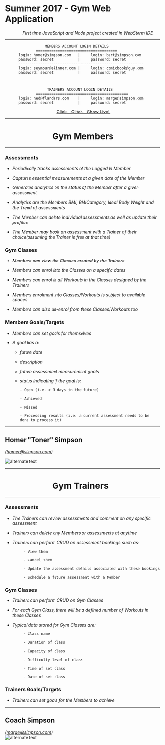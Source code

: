 Summer 2017 - Gym Web Application
  ==========================     

_&emsp;&emsp;&emsp;&emsp;First time JavaScript and Node project created in WebStorm IDE_
***
                      MEMBERS ACCOUNT LOGIN DETAILS  
                  =====================================
          login: homer@simpson.com   |     login: bart@simpson.com
          password: secret           |     password: secret
          ---------------------------------------------------------
          login: seymour@skinner.com |     login: comicbook@guy.com
          password: secret           |     password: secret
      
      
      
                       TRAINERS ACCOUNT LOGIN DETAILS  
                  ==========================================
          login: ned@flanders.com    |     login: marge@simpson.com
          password: secret           |     password: secret


&emsp;&emsp;&emsp;&emsp;&emsp;&emsp;&emsp;&emsp;&emsp;&emsp;&emsp;&emsp;<a href="https://glitch.com/edit/#!/gym-app?path=README.md:27:0">Click - Glitch - Show Live!!</a>

***

&emsp;&emsp;&emsp;&emsp;&emsp;&nbsp;&nbsp;Gym Members
  ==========================     
***
### Assessments
- _Periodically tracks assessments of the Logged In Member_

- _Captures essential measurements at a given date of the Member_

- _Generates analytics on the status of the Member after a given assessment_

- _Analytics are the Members BMI, BMICategory, Ideal Body Weight and the Trend of assessments_

- _The Member can delete individual assessments as well as update their profiles_

- _The Member may book an assessment with a Trainer of their choice(assuming the Trainer is free at that time)_

### Gym Classes
- _Members can view the Classes created by the Trainers_

- _Members can enrol into the Classes on a specific dates_

- _Members can enrol in all Workouts in the Classes designed by the Trainers_

- _Members enrolment into Classes/Workouts is subject to available spaces_

- _Members can also un-enrol from these Classes/Workouts too_

### Members Goals/Targets
- _Members can set goals for themselves_	

* _A goal has a:_

     - _future date_
  
     - _description_
  
     - _future assessment measurement goals_

     - _status indicating if the goal is:_
  
           - Open (i.e. > 3 days in the future)
     
           - Achieved
     
           - Missed
     
           - Processing results (i.e. a current assessment needs to be done to process it)
  
 ***
 
## __Homer "Toner" Simpson__ 
_(homer@simpson.com)_


![alternate text](http://res.cloudinary.com/cloud101/image/upload/v1501779636/homer-simpson-muscles_sqsv2v.jpg) 

***

&emsp;&emsp;&emsp;&emsp;&emsp;&nbsp;&nbsp;Gym Trainers
  ==========================     
***
### Assessments
- _The Trainers can review assessments and comment on any specific assessment_

- _Trainers can delete any Members or assessments at anytime_

- _Trainers can perform CRUD on assessment bookings such as:_

           - View them
            
           - Cancel them		
            
           - Update the assessment details associated with these bookings
            
           - Schedule a future assessment with a Member

### Gym Classes
- _Trainers can perform CRUD on Gym Classes_

- _For each Gym Class, there will be a defined number of Workouts in these Classes_

- _Typical data stored for Gym Classes are:_

           - Class name
                    
           - Duration of class
          
           - Capacity of class
          
           - Difficulty level of class
          
           - Time of set class
          
           - Date of set class
 
### Trainers Goals/Targets
- _Trainers can set goals for the Members to achieve_

***

## __Coach Simpson__

_(marge@simpson.com)_                 
 ![alternate text](http://res.cloudinary.com/cloud101/image/upload/v1500222855/info_vit8ea.png)

		   

     

	




